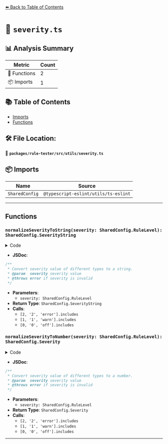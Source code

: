 [⬅️ Back to Table of Contents](../../../../index.md)

# 📄 `severity.ts`

## 📊 Analysis Summary

| Metric | Count |
|--------|-------|
| 🔧 Functions | 2 |
| 📦 Imports | 1 |

## 📚 Table of Contents

- [Imports](#imports)
- [Functions](#functions)

## 🛠️ File Location:
📂 **`packages/rule-tester/src/utils/severity.ts`**

## 📦 Imports

| Name | Source |
|------|--------|
| `SharedConfig` | `@typescript-eslint/utils/ts-eslint` |


---

## Functions

### `normalizeSeverityToString(severity: SharedConfig.RuleLevel): SharedConfig.SeverityString`

<details><summary>Code</summary>

```ts
export function normalizeSeverityToString(
  severity: SharedConfig.RuleLevel,
): SharedConfig.SeverityString {
  if ([2, '2', 'error'].includes(severity)) {
    return 'error';
  }
  if ([1, '1', 'warn'].includes(severity)) {
    return 'warn';
  }
  if ([0, '0', 'off'].includes(severity)) {
    return 'off';
  }
  throw new Error(`Invalid severity value: ${severity}`);
}
```
</details>

- **JSDoc**:
```ts
/**
 * Convert severity value of different types to a string.
 * @param  severity severity value
 * @throws error if severity is invalid
 */
```

- **Parameters**:
  - `severity: SharedConfig.RuleLevel`
- **Return Type**: `SharedConfig.SeverityString`
- **Calls**:
  - `[2, '2', 'error'].includes`
  - `[1, '1', 'warn'].includes`
  - `[0, '0', 'off'].includes`
### `normalizeSeverityToNumber(severity: SharedConfig.RuleLevel): SharedConfig.Severity`

<details><summary>Code</summary>

```ts
export function normalizeSeverityToNumber(
  severity: SharedConfig.RuleLevel,
): SharedConfig.Severity {
  if ([2, '2', 'error'].includes(severity)) {
    return 2;
  }
  if ([1, '1', 'warn'].includes(severity)) {
    return 1;
  }
  if ([0, '0', 'off'].includes(severity)) {
    return 0;
  }
  throw new Error(`Invalid severity value: ${severity}`);
}
```
</details>

- **JSDoc**:
```ts
/**
 * Convert severity value of different types to a number.
 * @param  severity severity value
 * @throws error if severity is invalid
 */
```

- **Parameters**:
  - `severity: SharedConfig.RuleLevel`
- **Return Type**: `SharedConfig.Severity`
- **Calls**:
  - `[2, '2', 'error'].includes`
  - `[1, '1', 'warn'].includes`
  - `[0, '0', 'off'].includes`

---
